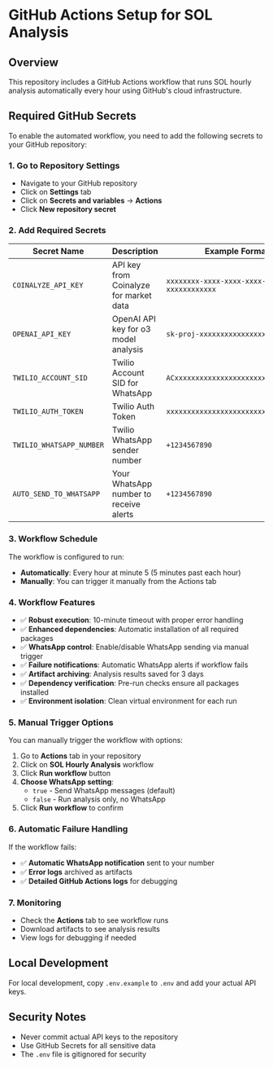 # GitHub Actions Setup for SOL Analysis

## Overview
This repository includes a GitHub Actions workflow that runs SOL hourly analysis automatically every hour using GitHub's cloud infrastructure.

## Required GitHub Secrets

To enable the automated workflow, you need to add the following secrets to your GitHub repository:

### 1. Go to Repository Settings
- Navigate to your GitHub repository
- Click on **Settings** tab
- Click on **Secrets and variables** → **Actions**
- Click **New repository secret**

### 2. Add Required Secrets

| Secret Name | Description | Example Format |
|-------------|-------------|----------------|
| `COINALYZE_API_KEY` | API key from Coinalyze for market data | `xxxxxxxx-xxxx-xxxx-xxxx-xxxxxxxxxxxx` |
| `OPENAI_API_KEY` | OpenAI API key for o3 model analysis | `sk-proj-xxxxxxxxxxxxxxxxxxxxxxxx` |
| `TWILIO_ACCOUNT_SID` | Twilio Account SID for WhatsApp | `ACxxxxxxxxxxxxxxxxxxxxxxxxxxxxxxxx` |
| `TWILIO_AUTH_TOKEN` | Twilio Auth Token | `xxxxxxxxxxxxxxxxxxxxxxxxxxxxxxxx` |
| `TWILIO_WHATSAPP_NUMBER` | Twilio WhatsApp sender number | `+1234567890` |
| `AUTO_SEND_TO_WHATSAPP` | Your WhatsApp number to receive alerts | `+1234567890` |

### 3. Workflow Schedule
The workflow is configured to run:
- **Automatically**: Every hour at minute 5 (5 minutes past each hour)
- **Manually**: You can trigger it manually from the Actions tab

### 4. Workflow Features
- ✅ **Robust execution**: 10-minute timeout with proper error handling
- ✅ **Enhanced dependencies**: Automatic installation of all required packages
- ✅ **WhatsApp control**: Enable/disable WhatsApp sending via manual trigger
- ✅ **Failure notifications**: Automatic WhatsApp alerts if workflow fails
- ✅ **Artifact archiving**: Analysis results saved for 3 days
- ✅ **Dependency verification**: Pre-run checks ensure all packages installed
- ✅ **Environment isolation**: Clean virtual environment for each run

### 5. Manual Trigger Options
You can manually trigger the workflow with options:
1. Go to **Actions** tab in your repository
2. Click on **SOL Hourly Analysis** workflow
3. Click **Run workflow** button
4. **Choose WhatsApp setting**:
   - `true` - Send WhatsApp messages (default)
   - `false` - Run analysis only, no WhatsApp
5. Click **Run workflow** to confirm

### 6. Automatic Failure Handling
If the workflow fails:
- ✅ **Automatic WhatsApp notification** sent to your number
- ✅ **Error logs** archived as artifacts
- ✅ **Detailed GitHub Actions logs** for debugging

### 7. Monitoring
- Check the **Actions** tab to see workflow runs
- Download artifacts to see analysis results
- View logs for debugging if needed

## Local Development
For local development, copy `.env.example` to `.env` and add your actual API keys.

## Security Notes
- Never commit actual API keys to the repository
- Use GitHub Secrets for all sensitive data
- The `.env` file is gitignored for security